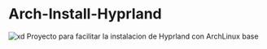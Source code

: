 # Arch-Install-Hyprland

![xd]([https://myoctocat.com/assets/images/base-octocat.svg](https://i.pinimg.com/originals/f0/00/53/f00053d3b96afd3e59389da0840050fc.jpg))
Proyecto para facilitar la instalacion de Hyprland con ArchLinux base 
